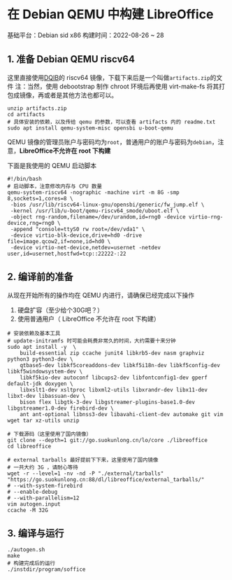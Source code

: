 
# 在 Debian QEMU 中构建 LibreOffice

基础平台：Debian sid x86
构建时间：2022-08-26 ~ 28

## 1. 准备 Debian QEMU riscv64

这里直接使用[DQIB](https://people.debian.org/~gio/dqib/)的 riscv64 镜像，下载下来后是一个叫做`artifacts.zip`的文件
注：当然，使用 debootstrap 制作 chroot 环境后再使用 virt-make-fs 将其打包成镜像，再或者是其他方法也都可以。

```shell
unzip artifacts.zip
cd artifacts
# 具体安装的依赖，以及传给 qemu 的参数，可以查看 artifacts 内的 readme.txt
sudo apt install qemu-system-misc opensbi u-boot-qemu
```

QEMU 镜像的管理员账户与密码均为`root`，普通用户的账户与密码为`debian`，注意，**LibreOffice不允许在 root 下构建**

下面是我使用的 QEMU 启动脚本

```shell
#!/bin/bash
# 启动脚本，注意修改内存与 CPU 数量
qemu-system-riscv64 -nographic -machine virt -m 8G -smp 8,sockets=1,cores=8 \
 -bios /usr/lib/riscv64-linux-gnu/opensbi/generic/fw_jump.elf \
 -kernel /usr/lib/u-boot/qemu-riscv64_smode/uboot.elf \
 -object rng-random,filename=/dev/urandom,id=rng0 -device virtio-rng-device,rng=rng0 \
 -append "console=ttyS0 rw root=/dev/vda1" \
 -device virtio-blk-device,drive=hd0 -drive file=image.qcow2,if=none,id=hd0 \
 -device virtio-net-device,netdev=usernet -netdev user,id=usernet,hostfwd=tcp::22222-:22
```

## 2. 编译前的准备

从现在开始所有的操作均在 QEMU 内进行，请确保已经完成以下操作

1. 硬盘扩容（至少给个30G吧？）
2. 使用普通用户（ LibreOffice 不允许在 root 下构建）

```shell
# 安装依赖及基本工具
# update-initramfs 时可能会耗费非常久的时间，大约需要十来分钟
sudo apt install -y  \
    build-essential zip ccache junit4 libkrb5-dev nasm graphviz python3 python3-dev \
    qtbase5-dev libkf5coreaddons-dev libkf5i18n-dev libkf5config-dev libkf5windowsystem-dev \
    libkf5kio-dev autoconf libcups2-dev libfontconfig1-dev gperf default-jdk doxygen \
    libxslt1-dev xsltproc libxml2-utils libxrandr-dev libx11-dev libxt-dev libassuan-dev \
    bison flex libgtk-3-dev libgstreamer-plugins-base1.0-dev libgstreamer1.0-dev firebird-dev \
    ant ant-optional libnss3-dev libavahi-client-dev automake git vim wget tar xz-utils unzip

# 下载源码（这里使用了国内镜像）
git clone --depth=1 git://go.suokunlong.cn/lo/core ./libreoffice
cd libreoffice

# external tarballs 最好提前下下来，这里使用了国内镜像
# 一共大约 3G ，请耐心等待
wget -r --level=1 -nv -nd -P "./external/tarballs" "https://go.suokunlong.cn:88/dl/libreoffice/external_tarballs/"
# --with-system-firebird
# --enable-debug
# --with-parallelism=12
vim autogen.input
ccache -M 32G
```

## 3. 编译与运行

```shell
./autogen.sh
make
# 构建完成后的运行
./instdir/program/soffice
```
